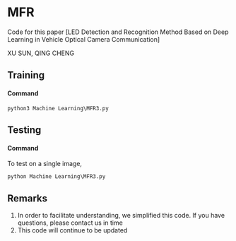 # MFR

Code for this paper [LED Detection and Recognition Method Based on Deep Learning in Vehicle Optical Camera Communication]

XU SUN,  QING CHENG


## Training

#### Command

```python3 Machine Learning\MFR3.py```




## Testing

#### Command

To test on a single image,

```python Machine Learning\MFR3.py```


## Remarks
1. In order to facilitate understanding, we simplified this code. If you have questions, please contact us in time
2. This code will continue to be updated
